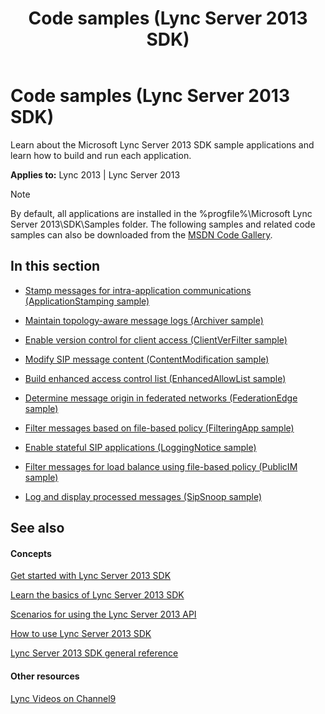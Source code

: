 ﻿---
title: Code samples (Lync Server 2013 SDK)
TOCTitle: Code samples
ms:assetid: 4861aee0-b56d-42b7-8db7-f9e6e2f0bb15
ms:mtpsurl: https://msdn.microsoft.com/en-us/library/Dn439088(v=office.15)
ms:contentKeyID: 57096243
ms.date: 07/24/2014
mtps_version: v=office.15
---

# Code samples (Lync Server 2013 SDK)

Learn about the Microsoft Lync Server 2013 SDK sample applications and learn how to build and run each application.


**Applies to:** Lync 2013 | Lync Server 2013


> [!NOTE]
> <P>By default, all applications are installed in the %progfile%\Microsoft Lync Server 2013\SDK\Samples folder. The following samples and related code samples can also be downloaded from the <A href="http://code.msdn.microsoft.com/">MSDN Code Gallery</A>.</P>



## In this section

  - [Stamp messages for intra-application communications (ApplicationStamping sample)](stamp-messages-for-intra-application-communications-applicationstamping-sample.md)

  - [Maintain topology-aware message logs (Archiver sample)](maintain-topology-aware-message-logs-archiver-sample.md)

  - [Enable version control for client access (ClientVerFilter sample)](enable-version-control-for-client-access-clientverfilter-sample.md)

  - [Modify SIP message content (ContentModification sample)](modify-sip-message-content-contentmodification-sample.md)

  - [Build enhanced access control list (EnhancedAllowList sample)](build-enhanced-access-control-list-enhancedallowlist-sample.md)

  - [Determine message origin in federated networks (FederationEdge sample)](determine-message-origin-in-federated-networks-federationedge-sample.md)

  - [Filter messages based on file-based policy (FilteringApp sample)](filter-messages-based-on-file-based-policy-filteringapp-sample.md)

  - [Enable stateful SIP applications (LoggingNotice sample)](enable-stateful-sip-applications-loggingnotice-sample.md)

  - [Filter messages for load balance using file-based policy (PublicIM sample)](filter-messages-for-load-balance-using-file-based-policy-publicim-sample.md)

  - [Log and display processed messages (SipSnoop sample)](log-and-display-processed-messages-sipsnoop-sample.md)

## See also

#### Concepts

[Get started with Lync Server 2013 SDK](get-started-with-lync-server-2013-sdk.md)

[Learn the basics of Lync Server 2013 SDK](learn-the-basics-of-lync-server-2013-sdk.md)

[Scenarios for using the Lync Server 2013 API](scenarios-for-using-the-lync-server-2013-api.md)

[How to use Lync Server 2013 SDK](how-to-use-lync-server-2013-sdk.md)

[Lync Server 2013 SDK general reference](lync-server-2013-sdk-general-reference.md)

#### Other resources

[Lync Videos on Channel9](http://channel9.msdn.com/tags/lync)

